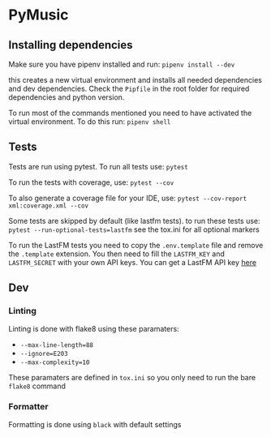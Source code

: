 # PyMusic

## Installing dependencies

Make sure you have pipenv installed and run:
`pipenv install --dev`

this creates a new virtual environment and installs all needed dependencies and dev dependencies. Check the `Pipfile` in the root folder for required dependencies and python version.

To run most of the commands mentioned you need to have activated the virtual environment. To do this run:
`pipenv shell`

## Tests

Tests are run using pytest. To run all tests use:
`pytest`

To run the tests with coverage, use:
`pytest --cov`

To also generate a coverage file for your IDE, use:
`pytest --cov-report xml:coverage.xml --cov`

Some tests are skipped by default (like lastfm tests). to run these tests use:
`pytest --run-optional-tests=lastfm`
see the tox.ini for all optional markers

To run the LastFM tests you need to copy the `.env.template` file and remove the `.template` extension.
You then need to fill the `LASTFM_KEY` and `LASTFM_SECRET` with your own API keys. You can get a LastFM API key
[here](https://www.last.fm/api/account/create)

## Dev

### Linting

Linting is done with flake8 using these paramaters:

- `--max-line-length=88`
- `--ignore=E203`
- `--max-complexity=10`

These paramaters are defined in `tox.ini` so you only need to run the bare `flake8` command

### Formatter

Formatting is done using `black` with default settings
